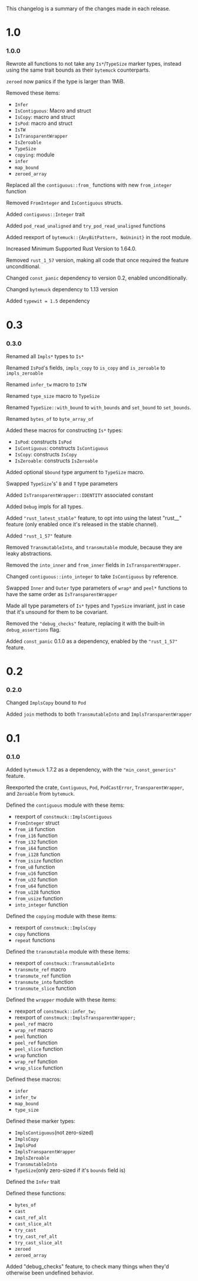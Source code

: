 This changelog is a summary of the changes made in each release.

# 1.0

### 1.0.0

Rewrote all functions to not take any `Is*`/`TypeSize` marker types, instead using the same trait bounds as their `bytemuck` counterparts.

`zeroed` now panics if the type is larger than 1MiB.

Removed these items:
- `Infer`
- `IsContiguous`: Macro and struct
- `IsCopy`: macro and struct
- `IsPod`: macro and struct
- `IsTW`
- `IsTransparentWrapper`
- `IsZeroable`
- `TypeSize`
- `copying`: module
- `infer`
- `map_bound`
- `zeroed_array`

Replaced all the `contiguous::from_` functions with new `from_integer` function
    
Removed `FromInteger` and `IsContiguous` structs.
    
Added `contiguous::Integer` trait

Added `pod_read_unaligned` and `try_pod_read_unaligned` functions

Added reexport of `bytemuck::{ÀnyBitPattern, NoUninit}` in the root module.

Increased Minimum Supported Rust Version to 1.64.0.

Removed `rust_1_57` version, making all code that once required the feature unconditional.

Changed `const_panic` dependency to version 0.2, enabled unconditionally.

Changed `bytemuck` dependency to 1.13 version

Added `typewit = 1.5` dependency

# 0.3

### 0.3.0

Renamed all `Impls*` types to `Is*`

Renamed `IsPod`'s fields, `impls_copy` to `is_copy` and `is_zeroable` to `impls_zeroable`

Renamed  `infer_tw` macro to `IsTW`

Renamed  `type_size` macro to `TypeSize`

Renamed `TypeSize::with_bound` to `with_bounds` and `set_bound` to `set_bounds`.

Renamed `bytes_of` to `byte_array_of`

Added these macros for constructing `Is*` types:
- `IsPod`: constructs `IsPod`
- `IsContiguous`: constructs `IsContiguous`
- `IsCopy`: constructs `IsCopy`
- `IsZeroable`: constructs `IsZeroable`

Added optional `$bound` type argument to `TypeSize` macro.

Swapped `TypeSize`'s' `B` and `T` type parameters

Added `IsTransparentWrapper::IDENTITY` associated constant

Added `Debug` impls for all types.

Added `"rust_latest_stable"` feature, to opt into using the latest "rust_*_*" feature
(only enabled once it's released in the stable channel).

Added `"rust_1_57"` feature

Removed `TransmutableInto`, and `transmutable` module, because they are leaky abstractions.

Removed the `into_inner` and `from_inner` fields in `IsTransparentWrapper`.

Changed `contiguous::into_integer` to take `IsContiguous` by reference.

Swapped `Inner` and `Outer` type parameters of `wrap*` and `peel*` functions to have the same order as `IsTransparentWrapper`

Made all type parameters of `Is*`  types and `TypeSize` invariant, just in case that it's unsound for them to be covariant.

Removed the `"debug_checks"` feature, replacing it with the built-in `debug_assertions` flag.

Added `const_panic` 0.1.0 as a dependency, enabled by the `"rust_1_57"` feature.

# 0.2

### 0.2.0

Changed `ImplsCopy` bound to `Pod`

Added `join` methods to both `TransmutableInto` and `ImplsTransparentWrapper`

# 0.1

### 0.1.0

Added `bytemuck` 1.7.2 as a dependency, with the `"min_const_generics"` feature.

Reexported the crate, `Contiguous`, `Pod`, `PodCastError`, `TransparentWrapper`, and `Zeroable` from `bytemuck`.

Defined the `contiguous` module with these items:
- reexport of `constmuck::ImplsContiguous`
- `FromInteger` struct
- `from_i8` function
- `from_i16` function
- `from_i32` function
- `from_i64` function
- `from_i128` function
- `from_isize` function
- `from_u8` function
- `from_u16` function
- `from_u32` function
- `from_u64` function
- `from_u128` function
- `from_usize`  function
- `into_integer` function

Defined the `copying` module with these items:
- reexport of `constmuck::ImplsCopy`
- `copy` functions
- `repeat` functions

Defined the `transmutable` module with these items:
- reexport of `constmuck::TransmutableInto`
- `transmute_ref` macro
- `transmute_ref` function
- `transmute_into` function
- `transmute_slice` function

Defined the `wrapper` module with these items:
- reexport of `constmuck::infer_tw;`
- reexport of `constmuck::ImplsTransparentWrapper;`
- `peel_ref` macro
- `wrap_ref` macro
- `peel` function
- `peel_ref` function
- `peel_slice` function
- `wrap` function
- `wrap_ref` function
- `wrap_slice` function

Defined these macros:
- `infer`
- `infer_tw`
- `map_bound`
- `type_size`

Defined these marker types:
- `ImplsContiguous`(not zero-sized)
- `ImplsCopy`
- `ImplsPod`
- `ImplsTransparentWrapper`
- `ImplsZeroable`
- `TransmutableInto`
- `TypeSize`(only zero-sized if it's `bounds` field is)

Defined the `Infer` trait

Defined these functions:
- `bytes_of`
- `cast`
- `cast_ref_alt`
- `cast_slice_alt`
- `try_cast`
- `try_cast_ref_alt`
- `try_cast_slice_alt`
- `zeroed`
- `zeroed_array`

Added "debug_checks" feature, to check many things when they'd otherwise been undefined behavior.
